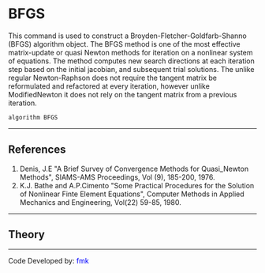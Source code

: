 # BFGS

<p>This command is used to construct a Broyden-Fletcher-Goldfarb-Shanno
(BFGS) algorithm object. The BFGS method is one of the most effective
matrix-update or quasi Newton methods for iteration on a nonlinear
system of equations. The method computes new search directions at each
iteration step based on the initial jacobian, and subsequent trial
solutions. The unlike regular Newton-Raphson does not require the
tangent matrix be reformulated and refactored at every iteration,
however unlike ModifiedNewton it does not rely on the tangent matrix
from a previous iteration.</p>

```tcl
algorithm BFGS
```

<hr />

## References
<ol>
<li>Denis, J.E "A Brief Survey of Convergence Methods for Quasi_Newton
Methods", SIAMS-AMS Proceedings, Vol (9), 185-200, 1976.</li>
<li>K.J. Bathe and A.P.Cimento "Some Practical Procedures for the
Solution of Nonlinear Finte Element Equations", Computer Methods in
Applied Mechanics and Engineering, Vol(22) 59-85, 1980.</li>
</ol>
<hr />

## Theory

<hr />
<p>Code Developed by: <span style="color:blue"> fmk
</span></p>
